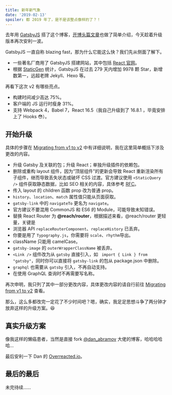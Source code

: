 ```yaml
---
title: 新年新气象
date: '2019-02-13'
spoiler: 都 2019 年了，是不是该整点像样的了？！
---
```


去年用 [GatsbyJS](https://www.gatsbyjs.org/) 搭了这个博客，[开博头篇文章](/site-is-alive/)也做了简单介绍，今天趁着升级版本再次安利一波。

GatsbyJS 一直自称 blazing fast，那为什么它能这么快？我们先从侧面了解下。

+ 一些著名厂商用了 GatsbyJS 搭建网站，其中包括 [React 官网](https://reactjs.org/)。
+ 根据 [StaticGen](https://www.staticgen.com/) 统计，GatsbyJS 在过去 279 天内增加 9978 颗 Star，新增数第一，远超老牌 Jekyll、Hexo 等。

再看下这次 v2 有哪些亮点。

+ 构建时间减少高达 75%。
+ 客户端的 JS 运行时瘦身 31%。
+ 支持 Webpack 4，Babel 7，React 16.5（我自己升级到了 16.8.1
 ，毕竟安排上了 Hooks 😳）。

## 开始升级
具体的步骤在 [Migrating from v1 to v2](https://www.gatsbyjs.org/docs/migrating-from-v1-to-v2/) 中有详细说明，我在这里简单概括下涉及更改的内容。

+ 升级 Gatsby 及关联的包；升级 React；单独升级插件的依赖包。
+ 删除或重构 layout 组件，因为“顶层组件”的更新会导致 React 重新渲染所有子组件，继而导致丢失状态或破坏 CSS 过渡。官方建议使用 `<StaticQuery />` 组件获取静态数据，比如 SEO 相关的内容，具体参考 [RFC](https://github.com/gatsbyjs/rfcs/blob/master/text/0002-remove-special-layout-components.md#detailed-design)。
+ 传入 layout 的 children 函数 prop 改为普通 prop。
+ `history`、`location`、`match` 属性值只能从页面获取。
+ `gatsby-link` 中的 `navigateTo` 更名为 `navigate`。
+ 官方建议不要混用 CommonJS 和 ES6 的 Module，可能导致未知错误。
+ 替换 React Router 为 **@reach/router**，根据描述来看，@reach/router 更轻量，关键是
+ 浏览器 API `replaceRouterComponent`、`replaceHistory` 已丢弃。
+ 你要是用了 `Typography.js`，你需要将 `scale`、`rhythm`导出。
+ className 只能用 camelCase。
+ `gatsby-image` 的 `outerWrapperClassName` 被丢弃。
+ `<Link />` 组件改为从 `gatsby` 直接引入，如 ` import { Link } from "gatsby"`，同时你可以直接将 `gatsby-link` 的包从 package.json 中删除。
+ `graphql` 也需要从 `gatsby` 引入，不再自动支持。
+ 在使用 GraphQL 查询时不再需要写名称。

再次申明，我只列了其中一部分更改内容，具体更改内容的请自行前往 [Migrating from v1 to v2](https://www.gatsbyjs.org/docs/migrating-from-v1-to-v2/) 查看。

那么，这么多都改完一定花了不少时间吧？嗯，确实，我足足思想斗争了两分钟才放弃这样的升级方案。😆

## 真实升级方案
像我这样的懒癌患者，当然是直接 fork [@dan_abramov](https://mobile.twitter.com/dan_abramov) 大佬的博客，哈哈哈哈哈…

最后安利一下 Dan 的 [Overreacted.io](https://overreacted.io)。

## 最后的最后


未完待续……